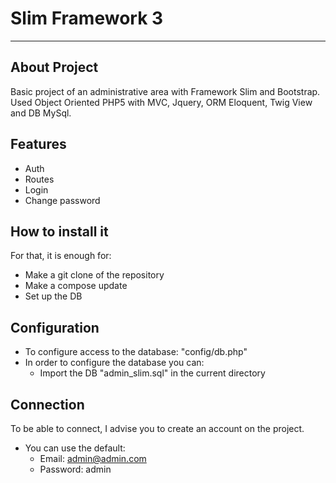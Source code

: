 # Slim Framework 3
------------------------

## About Project
Basic project of an administrative area with Framework Slim and Bootstrap.
Used Object Oriented PHP5 with MVC, Jquery, ORM Eloquent, Twig View and DB MySql.

## Features
- Auth
- Routes
- Login
- Change password

## How to install it
For that, it is enough for:
- Make a git clone of the repository
- Make a compose update
- Set up the DB

## Configuration
- To configure access to the database: "config/db.php"
- In order to configure the database you can:
    - Import the DB "admin_slim.sql" in the current directory

## Connection
To be able to connect, I advise you to create an account on the project.
- You can use the default:
    - Email: admin@admin.com
    - Password: admin
